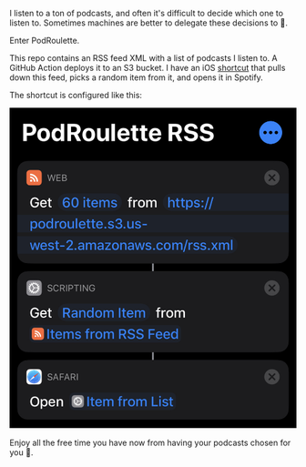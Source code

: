 I listen to a ton of podcasts, and often it's difficult to decide which one to listen to.
Sometimes machines are better to delegate these decisions to 🤖.

Enter PodRoulette.

This repo contains an RSS feed XML with a list of podcasts I listen to. A GitHub Action deploys it to an S3 bucket. 
I have an iOS [shortcut](https://apps.apple.com/us/app/shortcuts/id915249334) that pulls down this feed, picks a random item from it, and opens it in Spotify.

The shortcut is configured like this:

![Screenshot of shortcut](img/podroulette.jpg)

Enjoy all the free time you have now from having your podcasts chosen for you 🌴.
